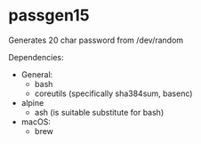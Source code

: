 # passgen15
Generates 20 char password from /dev/random

Dependencies:
- General:
  - bash
  - coreutils (specifically sha384sum, basenc)
- alpine
  - ash (is suitable substitute for bash)
- macOS:
  - brew

